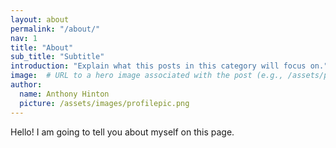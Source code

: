 ```yaml
---
layout: about
permalink: "/about/"
nav: 1
title: "About"
sub_title: "Subtitle"
introduction: "Explain what this posts in this category will focus on."
image:  # URL to a hero image associated with the post (e.g., /assets/page-pic.jpg)
author:
  name: Anthony Hinton
  picture: /assets/images/profilepic.png
---
```


Hello!  I am going to tell you about myself on this page.
